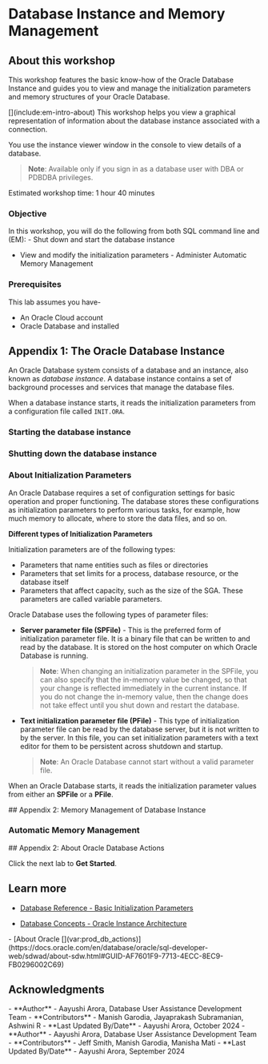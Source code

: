﻿<!-- Condition: EMCC -->

# Database Instance <if type="emcc">and Memory</if> Management

## About this workshop

<!-- Condition: EMCC -->

This workshop features the basic know-how of the Oracle Database Instance and guides you to view <if type="emcc">and manage</if> the initialization parameters <if type="emcc">and memory structures</if> of your Oracle Database. 

<!-- Building-Block: EMCC -->

<if type="emcc">
[](include:em-intro-about)
</if>

<!-- Condition: ORDS -->

<if type="db-actions">
This workshop helps you view a graphical representation of information about the database instance associated with a connection.

You use the instance viewer window in the [](var:prod_db_actions) console to view details of a database.

> **Note**: Available only if you sign in as a database user with DBA or PDBDBA privileges.
</if>

Estimated workshop time: 1 hour 40 minutes

### Objective
<!-- Condition: EMCC -->

In this workshop, you will do the following <if type="emcc">from both SQL command line and [](var:prod_emcc_full) (EM)</if>:
<if type="emcc"> -   Shut down and start the database instance</if>
 -   View <if type="emcc">and modify</if> the initialization parameters
<if type="emcc"> -   Administer Automatic Memory Management</if>

### Prerequisites

This lab assumes you have-

-   An Oracle Cloud account
	<!-- Condition: EMCC, ORDS -->
-   Oracle Database and <if type="emcc">[](var:prod_em)</if> <if type="db-actions">[](var:prod_db_actions)</if> installed

## Appendix 1: The Oracle Database Instance

An Oracle Database system consists of a database and an instance, also known as *database instance*. A database instance contains a set of background processes and services that manage the database files.

When a database instance starts, it reads the initialization parameters from a configuration file called `INIT.ORA`.

<!-- Building-Block: EMCC -->

<if type="emcc">

[](include:em-intro-db-instance)

### Starting the database instance

[](include:em-intro-start-db)

### Shutting down the database instance

[](include:em-intro-shutdown-db)

</if>

### About Initialization Parameters

An Oracle Database requires a set of configuration settings for basic operation and proper functioning. The database stores these configurations as initialization parameters to perform various tasks, for example, how much memory to allocate, where to store the data files, and so on. 

**Different types of Initialization Parameters**

Initialization parameters are of the following types:

-   Parameters that name entities such as files or directories
-   Parameters that set limits for a process, database resource, or the database itself
-   Parameters that affect capacity, such as the size of the SGA. These parameters are called variable parameters.

Oracle Database uses the following types of parameter files: 

 -  **Server parameter file (SPFile)** - This is the preferred form of initialization parameter file. It is a binary file that can be written to and read by the database. It is stored on the host computer on which Oracle Database is running.

	> **Note**: When changing an initialization parameter in the SPFile, you can also specify that the in-memory value be changed, so that your change is reflected immediately in the current instance. If you do not change the in-memory value, then the change does not take effect until you shut down and restart the database.

 - **Text initialization parameter file (PFile)** - This type of initialization parameter file can be read by the database server, but it is not written to by the server. In this file, you can set initialization parameters with a text editor for them to be persistent across shutdown and startup.

	> **Note**: An Oracle Database cannot start without a valid parameter file.

When an Oracle Database starts, it reads the initialization parameter values from either an **SPFile** or a **PFile**. 

<!-- Building-Block: EMCC -->

<if type="emcc">
## Appendix 2: Memory Management of Database Instance

[](include:em-intro-db-mem-mgmt)

### Automatic Memory Management

[](include:em-intro-auto-mem-mgmt)

</if>

<!-- Building-Block: ORDS -->

<if type="db-actions">
## Appendix 2: About Oracle Database Actions

[](include:ords-intro-about-db-actions)

</if>

Click the next lab to **Get Started**.

## Learn more

 - [Database Reference - Basic Initialization Parameters](https://docs.oracle.com/en/database/oracle/oracle-database/23/refrn/basic-initialization-parameters.html#GUID-D75F1A77-47E2-4F35-B145-44B3A10ED85C)

 - [Database Concepts - Oracle Instance Architecture](https://docs.oracle.com/en/database/oracle/oracle-database/23/cncpt/index.html)

<!-- Condition: ORDS -->

<if type="db-actions">
 - [About Oracle [](var:prod_db_actions)](https://docs.oracle.com/en/database/oracle/sql-developer-web/sdwad/about-sdw.html#GUID-AF7601F9-7713-4ECC-8EC9-FB0296002C69)
</if>

## Acknowledgments

<!-- Condition: EMCC -->

<if type="emcc">
 - **Author** - Aayushi Arora, Database User Assistance Development Team
 - **Contributors** - Manish Garodia, Jayaprakash Subramanian, Ashwini R
 - **Last Updated By/Date** - Aayushi Arora, October 2024
</if>

<!-- Condition: ORDS -->

<if type="db-actions">
 - **Author** - Aayushi Arora, Database User Assistance Development Team
 - **Contributors** - Jeff Smith, Manish Garodia, Manisha Mati
 - **Last Updated By/Date** - Aayushi Arora, September 2024
</if>

<!--

Legends -

    "prod_em": "Oracle Enterprise Manager",
    "prod_emcc_full": "Oracle Enterprise Manager Cloud Control",
    "prod_db_actions": "Database Actions",
    "prod_db_actions_full": "Oracle Database Actions",
    "prod_ords": "Oracle REST Data Services"


Building Blocks - 

	"em-intro-about": "./../../../../dba-essentials-series-23ai/manage-instance-memory-23ai/intro-instance-memory/building-blocks-em/em-manage-instance-intro-about-this-workshop.txt",
	"em-intro-db-instance": "./../../../../dba-essentials-series-23ai/manage-instance-memory-23ai/intro-instance-memory/building-blocks-em/em-manage-instance-intro-app1-db-instance.txt",
	"em-intro-shutdown-db": "./../../../../dba-essentials-series-23ai/manage-instance-memory-23ai/intro-instance-memory/building-blocks-em/em-manage-instance-intro-app1-shutdown-db-instance.txt",
	"em-intro-start-db": "./../../../../dba-essentials-series-23ai/manage-instance-memory-23ai/intro-instance-memory/building-blocks-em/em-manage-instance-intro-app1-start-db-instance.txt",
	"em-intro-auto-mem-mgmt": "./../../../../dba-essentials-series-23ai/manage-instance-memory-23ai/intro-instance-memory/building-blocks-em/em-manage-instance-intro-app2-auto-mem-mgmt.txt",
	"em-intro-db-mem-mgmt": "./../../../../dba-essentials-series-23ai/manage-instance-memory-23ai/intro-instance-memory/building-blocks-em/em-manage-instance-intro-app2-mem-mgmt-db-instance.txt",
	"ords-intro-about-db-actions": "./../../intro-db-instance/building-blocks-ords/ords-view-params-intro-app2-about-db-actions.txt",
	"ords-view-params-task-set-env-var": "./../../intro-db-instance/building-blocks-ords/ords-view-params-task-set-env-var.txt",
	"ords-task-view-init-params": "./../../intro-db-instance/building-blocks-ords/ords-view-params-task-view-initialization-params.txt"


Conditions - 

	"db-actions":"Database Actions",
	"emcc":"Oracle Enterprise Manager"

-->
